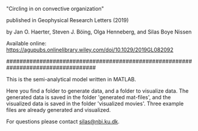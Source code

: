 "Circling in on convective organization"

published in Geophysical Research Letters (2019)

by Jan O. Haerter, Steven J. Böing, Olga Henneberg, and Silas Boye Nissen

Available online: https://agupubs.onlinelibrary.wiley.com/doi/10.1029/2019GL082092

###################################################################################

This is the semi-analytical model written in MATLAB. 

Here you find a folder to generate data, and a folder to visualize data.
The generated data is saved in the folder 'generated mat-files',
and the visualized data is saved in the folder 'visualized movies'.
Three example files are already generated and visualized.

For questions please contact silas@nbi.ku.dk.
